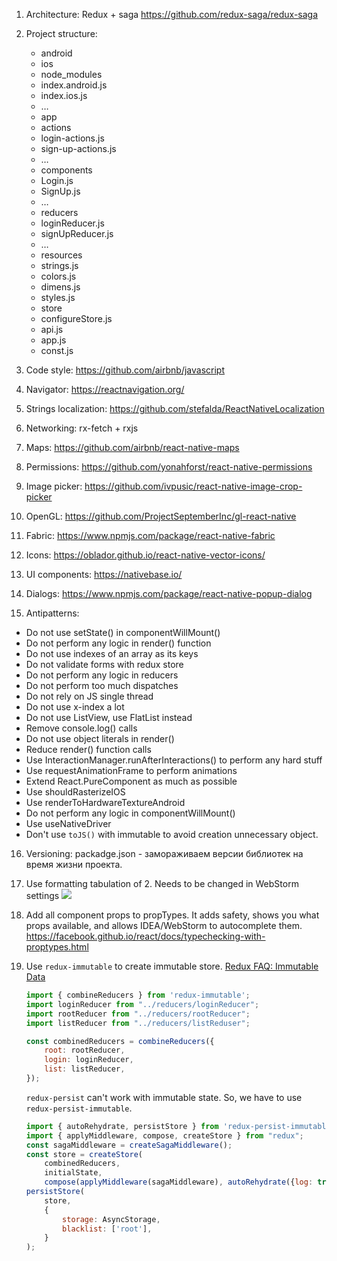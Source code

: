 1. Architecture: Redux + saga https://github.com/redux-saga/redux-saga

2. Project structure:
   - android
   - ios
   - node_modules
   - index.android.js
   - index.ios.js
   - …
   - app
    - actions
     - login-actions.js
     - sign-up-actions.js
     - …
    - components
     - Login.js
     - SignUp.js
     - …
    - reducers
     - loginReducer.js
     - signUpReducer.js
     - …
    - resources
     - strings.js
     - colors.js
     - dimens.js
     - styles.js
    - store
     - configureStore.js
    - api.js
    - app.js
    - const.js

3. Code style: https://github.com/airbnb/javascript

4. Navigator: https://reactnavigation.org/

5. Strings localization: https://github.com/stefalda/ReactNativeLocalization

6. Networking: rx-fetch + rxjs

7. Maps: https://github.com/airbnb/react-native-maps

8. Permissions: https://github.com/yonahforst/react-native-permissions

9. Image picker: https://github.com/ivpusic/react-native-image-crop-picker

10. OpenGL: https://github.com/ProjectSeptemberInc/gl-react-native

11. Fabric: https://www.npmjs.com/package/react-native-fabric

12. Icons: https://oblador.github.io/react-native-vector-icons/

13. UI components: https://nativebase.io/

14. Dialogs: https://www.npmjs.com/package/react-native-popup-dialog

15. Antipatterns:
  - Do not use setState() in componentWillMount()
  - Do not perform any logic in render() function
  - Do not use indexes of an array as its keys
  - Do not validate forms with redux store
  - Do not perform any logic in reducers
  - Do not perform too much dispatches
  - Do not rely on JS single thread
  - Do not use x-index a lot
  - Do not use ListView, use FlatList instead
  - Remove console.log() calls
  - Do not use object literals in render()
  - Reduce render() function calls
  - Use InteractionManager.runAfterInteractions() to perform any hard stuff
  - Use requestAnimationFrame to perform animations
  - Extend React.PureComponent as much as possible
  - Use shouldRasterizeIOS
  - Use renderToHardwareTextureAndroid
  - Do not perform any logic in componentWillMount()
  - Use useNativeDriver
  - Don't use ```toJS()``` with immutable to avoid creation unnecessary object.
 
16. Versioning: packadge.json - замораживаем версии библиотек на время жизни проекта.

17. Use formatting tabulation of 2. Needs to be changed in WebStorm settings
![](https://lh6.googleusercontent.com/05rcRv9E2RN1emBzVDOQEdrj_YSe1Jj90ILoCgOyUms73JPcO9qWcTy0CGg-d_o-AHMbYB2w_pId_9_b5E7UV3kTcuUtFMA6gHTBDRZ2_YUug26aFSVx-9nnU70-QU6XMm1TAjJN)

18. Add all component props to propTypes. It adds safety, shows you what props available, and allows IDEA/WebStorm to autocomplete them. https://facebook.github.io/react/docs/typechecking-with-proptypes.html

19. Use ```redux-immutable``` to create immutable store.
    [Redux FAQ: Immutable Data](http://redux.js.org/docs/faq/ImmutableData.html#redux-faq-immutable-data)
    
    ```js
    import { combineReducers } from 'redux-immutable';
    import loginReducer from "../reducers/loginReducer";
    import rootReducer from "../reducers/rootReducer";
    import listReducer from "../reducers/listReduser";

    const combinedReducers = combineReducers({
        root: rootReducer,
        login: loginReducer,
        list: listReducer,
    });
    ```
    ```redux-persist``` can't work with immutable state. So, we have to use ```redux-persist-immutable```.
    ```js
    import { autoRehydrate, persistStore } from 'redux-persist-immutable'
    import { applyMiddleware, compose, createStore } from "redux";
    const sagaMiddleware = createSagaMiddleware();
    const store = createStore(
        combinedReducers,
        initialState,
        compose(applyMiddleware(sagaMiddleware), autoRehydrate({log: true})));
    persistStore(
        store,
        {
            storage: AsyncStorage,
            blacklist: ['root'],
        }
    );
    ```